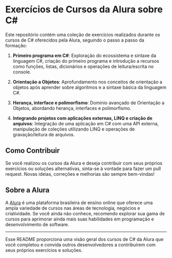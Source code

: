 # Exercícios de Cursos da Alura sobre C#

Este repositório contém uma coleção de exercícios realizados durante os cursos de C# oferecidos pela Alura, seguindo o passo a passo da formação:

1. **Primeiro programa em C#**: Exploração do ecossistema e sintaxe da linguagem C#, criação do primeiro programa e introdução a recursos como funções, listas, dicionários e operações de leitura/escrita no console.

2. **Orientação a Objetos**: Aprofundamento nos conceitos de orientação a objetos após aprender sobre algoritmos e a sintaxe básica da linguagem C#.

3. **Herança, interface e polimorfismo**: Domínio avançado de Orientação a Objetos, abordando herança, interfaces e polimorfismo.

4. **Integrando projetos com aplicações externas, LINQ e criação de arquivos**: Integração de uma aplicação em C# com uma API externa, manipulação de coleções utilizando LINQ e operações de gravação/leitura de arquivos.

## Como Contribuir

Se você realizou os cursos da Alura e deseja contribuir com seus próprios exercícios ou soluções alternativas, sinta-se à vontade para fazer um pull request. Novas ideias, correções e melhorias são sempre bem-vindas!

## Sobre a Alura

A [Alura](https://www.alura.com.br/) é uma plataforma brasileira de ensino online que oferece uma ampla variedade de cursos nas áreas de tecnologia, negócios e criatividade. Se você ainda não conhece, recomendo explorar sua gama de cursos para aprimorar ainda mais suas habilidades em programação e desenvolvimento de software.

---

Esse README proporciona uma visão geral dos cursos de C# da Alura que você completou e convida outros desenvolvedores a contribuírem com seus próprios exercícios e soluções.
